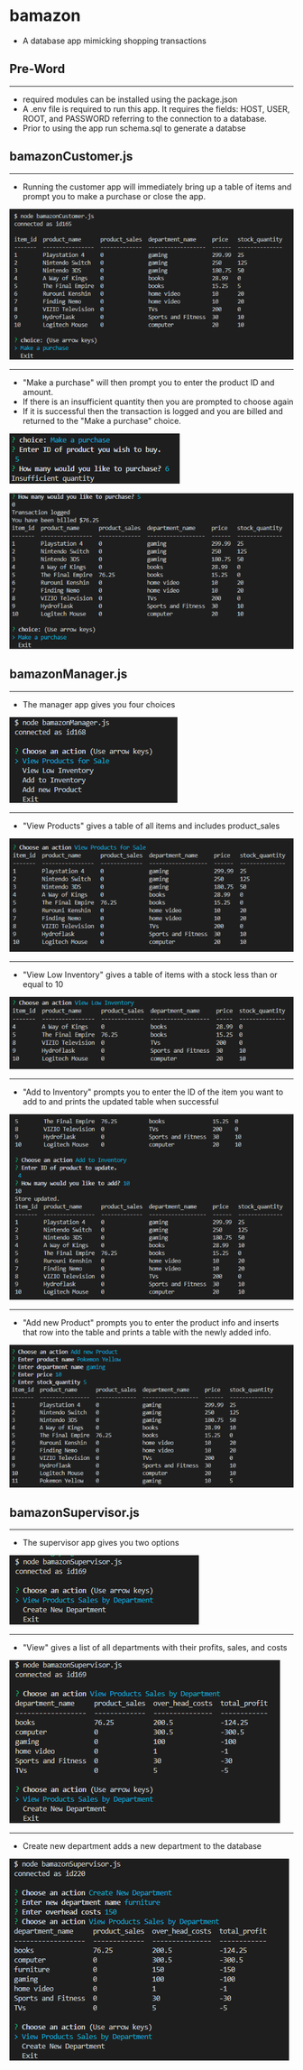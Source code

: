 # bamazon
* A database app mimicking shopping transactions

## Pre-Word
---------------
* required modules can be installed using the package.json
* A .env file is required  to run this app. It requires the fields: HOST, USER, ROOT, and PASSWORD referring to the connection to a database.
* Prior to using the app run schema.sql to generate a databse

## bamazonCustomer.js
-----------
* Running the customer app will immediately bring up a table of items and prompt you to make a purchase or close the app.

![customer1](/readme_assets/Customer1.png)

------------------
* "Make a purchase" will then prompt you to enter the product ID and amount.
* If there is an insufficient quantity then you are prompted to choose again
* If it is successful then the transaction is logged and you are billed and returned to the "Make a purchase" choice.

![customer2](/readme_assets/Customer2.png)

![customer3](/readme_assets/Customer3.png)


## bamazonManager.js
-------------
* The manager app gives you four choices

![manager1](/readme_assets/Manager1.png)

----------------
* "View Products" gives a table of all items and includes product_sales

![manager2](/readme_assets/Manager2.png)

-------------------
*  "View Low Inventory" gives a table of items with a stock less than or equal to 10

![manager3](/readme_assets/Manager3.png)

--------------------
* "Add to Inventory" prompts you to enter the ID of the item you want to add to and prints the updated table when successful

![manager4](/readme_assets/Manager4.png)

----------------
* "Add new Product" prompts you to enter the product info and inserts that row into the table and prints a table with the newly added info.

![manager5](/readme_assets/Manager5.png)


## bamazonSupervisor.js
------------------------
* The supervisor app gives you two options

![supervisor1](/readme_assets/Supervisor1.png)

-----------------------
* "View" gives a list of all departments with their profits, sales, and costs

![supervisor2](/readme_assets/Supervisor2.png)

--------------------------
* Create new department adds a new department to the database

![supervisor3](/readme_assets/Supervisor3.png)



